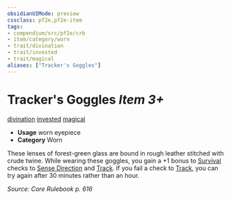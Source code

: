 ```yaml
---
obsidianUIMode: preview
cssclass: pf2e,pf2e-item
tags:
- compendium/src/pf2e/crb
- item/category/worn
- trait/divination
- trait/invested
- trait/magical
aliases: ["Tracker's Goggles"]
---
```

# Tracker's Goggles *Item 3+*  
[divination](../../../rules/traits/divination.md)  [invested](../../../rules/traits/invested.md)  [magical](../../../rules/traits/magical.md)  

- **Usage** worn eyepiece
- **Category** Worn

These lenses of forest-green glass are bound in rough leather stitched with crude twine. While wearing these goggles, you gain a +1 bonus to [Survival](../../skills.md#Survival) checks to [Sense Direction](../../../rules/actions/sense-direction.md) and [Track](../../../rules/actions/track.md). If you fail a check to [Track](../../../rules/actions/track.md), you can try again after 30 minutes rather than an hour.

*Source: Core Rulebook p. 616*